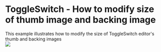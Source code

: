 # ToggleSwitch - How to modify size of thumb image and backing image


This example illustrates how to modify the size of ToggleSwitch editor's thumb and backing images<br /><img src="https://raw.githubusercontent.com/DevExpress-Examples/toggleswitch-how-to-modify-size-of-thumb-image-and-backing-image-t264643/17.2.3+/media/fd7bddc8-256d-11e5-80bf-00155d62480c.png">

<br/>


